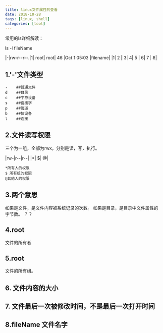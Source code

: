 ```yaml
---
title: linux文件属性的查看
date: 2018-10-28
tags: [linux, shell]
categories: [tool]
---
```

常用的ls详细解读：

ls -l fileName

|-|rw-r--r--.|1| root| root|   46 |Oct  1 05:03 |filename|
|1|    2     | 3|    4|  5 |     6|      7     |        8|

##  1.'-'文件类型

```
-    ##普通文件
d    ##目录
c    ##字符设备
s    ##套接字
p    ##管道
b    ##快设备
l    ##连接
```

## 2.文件读写权限

三个为一组，全部为rwx，分别是读，写，执行。

|rw-|r--|r--|
|*|   $| @|

```
*所有人的权限
$ 所有组的权限
@其他人的权限
```

## 3.两个意思

如果是文件，是文件内容被系统记录的次数。
如果是目录，是目录中文件属性的字节数。 ？？

## 4.root

文件的所有者

## 5.root

文件的所有组。

## 6. 文件内容的大小

## 7. 文件最后一次被修改时间，不是最后一次打开时间

## 8.fileName  文件名字
